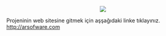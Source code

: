 <p align="center">
<img src="http://www.imgim.com/perdecim.png">
</p>

Projeninin web sitesine gitmek için aşşağıdaki linke tıklayınız.<br>
http://arsofware.com
